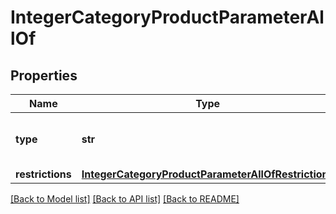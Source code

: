 # IntegerCategoryProductParameterAllOf

## Properties
Name | Type | Description | Notes
------------ | ------------- | ------------- | -------------
**type** | **str** |  | [optional] [default to 'integer']
**restrictions** | [**IntegerCategoryProductParameterAllOfRestrictions**](IntegerCategoryProductParameterAllOfRestrictions.md) |  | [optional] 

[[Back to Model list]](../README.md#documentation-for-models) [[Back to API list]](../README.md#documentation-for-api-endpoints) [[Back to README]](../README.md)


